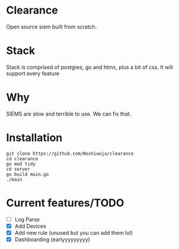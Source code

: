 # Clearance

Open source siem built from scratch.

# Stack

Stack is comprised of postgres, go and htmx, plus a bit of css.
It will support every feature 


# Why

SIEMS are slow and terrible to use. We can fix that.

# Installation

```
git clone https://github.com/Woshiwuja/clearance
cd clearance
go mod tidy
cd server
go build main.go
./main
```

# Current features/TODO

-[ ] Log Parse
-[x] Add Devices
-[x] Add new rule (unused but you can add them lol)
-[x] Dashboarding (earlyyyyyyyyy)
